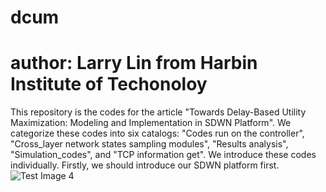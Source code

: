 # dcum
# author: Larry Lin from Harbin Institute of Techonoloy
This repository is the codes for the article "Towards Delay-Based Utility Maximization: Modeling and Implementation in SDWN Platform". 
We categorize these codes into six catalogs: "Codes run on the controller", "Cross_layer network states sampling modules", "Results analysis", "Simulation_codes", and "TCP information get". We introduce these codes individually.
Firstly, we should introduce our SDWN platform first.
![Test Image 4](https://github.com/lingersohot/dcum/tree/master/Figures/framework.jpg)
